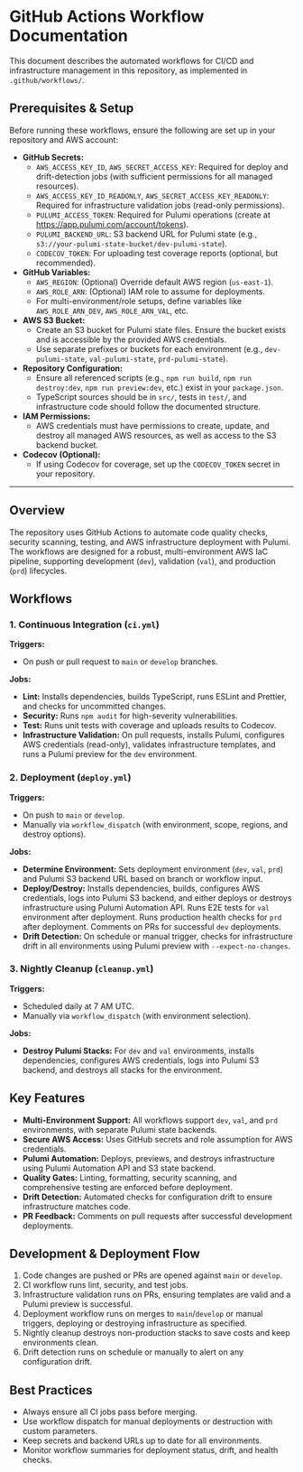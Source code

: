 # GitHub Actions Workflow Documentation

This document describes the automated workflows for CI/CD and infrastructure management in this repository, as implemented in `.github/workflows/`.

## Prerequisites & Setup

Before running these workflows, ensure the following are set up in your repository and AWS account:

- **GitHub Secrets:**
    - `AWS_ACCESS_KEY_ID`, `AWS_SECRET_ACCESS_KEY`: Required for deploy and drift-detection jobs (with sufficient permissions for all managed resources).
    - `AWS_ACCESS_KEY_ID_READONLY`, `AWS_SECRET_ACCESS_KEY_READONLY`: Required for infrastructure validation jobs (read-only permissions).
    - `PULUMI_ACCESS_TOKEN`: Required for Pulumi operations (create at https://app.pulumi.com/account/tokens).
    - `PULUMI_BACKEND_URL`: S3 backend URL for Pulumi state (e.g., `s3://your-pulumi-state-bucket/dev-pulumi-state`).
    - `CODECOV_TOKEN`: For uploading test coverage reports (optional, but recommended).
- **GitHub Variables:**
    - `AWS_REGION`: (Optional) Override default AWS region (`us-east-1`).
    - `AWS_ROLE_ARN`: (Optional) IAM role to assume for deployments.
    - For multi-environment/role setups, define variables like `AWS_ROLE_ARN_DEV`, `AWS_ROLE_ARN_VAL`, etc.
- **AWS S3 Bucket:**
    - Create an S3 bucket for Pulumi state files. Ensure the bucket exists and is accessible by the provided AWS credentials.
    - Use separate prefixes or buckets for each environment (e.g., `dev-pulumi-state`, `val-pulumi-state`, `prd-pulumi-state`).
- **Repository Configuration:**
    - Ensure all referenced scripts (e.g., `npm run build`, `npm run destroy:dev`, `npm run preview:dev`, etc.) exist in your `package.json`.
    - TypeScript sources should be in `src/`, tests in `test/`, and infrastructure code should follow the documented structure.
- **IAM Permissions:**
    - AWS credentials must have permissions to create, update, and destroy all managed AWS resources, as well as access to the S3 backend bucket.
- **Codecov (Optional):**
    - If using Codecov for coverage, set up the `CODECOV_TOKEN` secret in your repository.

---

## Overview

The repository uses GitHub Actions to automate code quality checks, security scanning, testing, and AWS infrastructure deployment with Pulumi. The workflows are designed for a robust, multi-environment AWS IaC pipeline, supporting development (`dev`), validation (`val`), and production (`prd`) lifecycles.

## Workflows

### 1. Continuous Integration (`ci.yml`)

**Triggers:**

- On push or pull request to `main` or `develop` branches.

**Jobs:**

- **Lint:** Installs dependencies, builds TypeScript, runs ESLint and Prettier, and checks for uncommitted changes.
- **Security:** Runs `npm audit` for high-severity vulnerabilities.
- **Test:** Runs unit tests with coverage and uploads results to Codecov.
- **Infrastructure Validation:** On pull requests, installs Pulumi, configures AWS credentials (read-only), validates infrastructure templates, and runs a Pulumi preview for the `dev` environment.

### 2. Deployment (`deploy.yml`)

**Triggers:**

- On push to `main` or `develop`.
- Manually via `workflow_dispatch` (with environment, scope, regions, and destroy options).

**Jobs:**

- **Determine Environment:** Sets deployment environment (`dev`, `val`, `prd`) and Pulumi S3 backend URL based on branch or workflow input.
- **Deploy/Destroy:** Installs dependencies, builds, configures AWS credentials, logs into Pulumi S3 backend, and either deploys or destroys infrastructure using Pulumi Automation API. Runs E2E tests for `val` environment after deployment. Runs production health checks for `prd` after deployment. Comments on PRs for successful `dev` deployments.
- **Drift Detection:** On schedule or manual trigger, checks for infrastructure drift in all environments using Pulumi preview with `--expect-no-changes`.

### 3. Nightly Cleanup (`cleanup.yml`)

**Triggers:**

- Scheduled daily at 7 AM UTC.
- Manually via `workflow_dispatch` (with environment selection).

**Jobs:**

- **Destroy Pulumi Stacks:** For `dev` and `val` environments, installs dependencies, configures AWS credentials, logs into Pulumi S3 backend, and destroys all stacks for the environment.

## Key Features

- **Multi-Environment Support:** All workflows support `dev`, `val`, and `prd` environments, with separate Pulumi state backends.
- **Secure AWS Access:** Uses GitHub secrets and role assumption for AWS credentials.
- **Pulumi Automation:** Deploys, previews, and destroys infrastructure using Pulumi Automation API and S3 state backend.
- **Quality Gates:** Linting, formatting, security scanning, and comprehensive testing are enforced before deployment.
- **Drift Detection:** Automated checks for configuration drift to ensure infrastructure matches code.
- **PR Feedback:** Comments on pull requests after successful development deployments.

## Development & Deployment Flow

1. Code changes are pushed or PRs are opened against `main` or `develop`.
2. CI workflow runs lint, security, and test jobs.
3. Infrastructure validation runs on PRs, ensuring templates are valid and a Pulumi preview is successful.
4. Deployment workflow runs on merges to `main`/`develop` or manual triggers, deploying or destroying infrastructure as specified.
5. Nightly cleanup destroys non-production stacks to save costs and keep environments clean.
6. Drift detection runs on schedule or manually to alert on any configuration drift.

## Best Practices

- Always ensure all CI jobs pass before merging.
- Use workflow dispatch for manual deployments or destruction with custom parameters.
- Keep secrets and backend URLs up to date for all environments.
- Monitor workflow summaries for deployment status, drift, and health checks.
